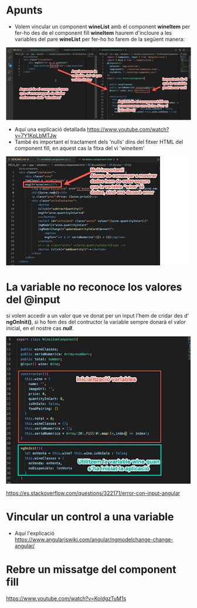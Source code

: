 # Apunts
* Volem vincular un component **wineList** amb el component **wineItem** per fer-ho des de el component fill **wineItem** haurem d'incloure a les variables del pare  **wineList** per fer-ho ho farem de la següent manera:

![Vincular components](PEC4_Ej7/img/passarVariableComponentPareAComponentFill.jpg)

* Aquí una explicació detallada https://www.youtube.com/watch?v=7Y1KpLbMTJw
* També és important el tractament dels 'nulls' dins del fitxer HTML del component fill, en aquest cas la fitxa del vi 'wineitem'

![tractament null](PEC4_Ej7/img/objectNULL.jpg)

# La variable no reconoce los valores del @input
si volem accedir a un valor que ve donat per un input l'hem de cridar des d' **ngOnInit()**, si ho fem des del contructor la variable sempre donarà el valor inicial, en el nostre cas ***null***.

![ngOnInit](PEC4_Ej7/img/ngOnInit.jpg)

https://es.stackoverflow.com/questions/322171/error-con-input-angular


# Vincular un control a una variable


* Aquí l'explicació 
  https://www.angularjswiki.com/angular/ngmodelchange-change-angular/

# Rebre un missatge del component fill

https://www.youtube.com/watch?v=KoldgzTuM1s

